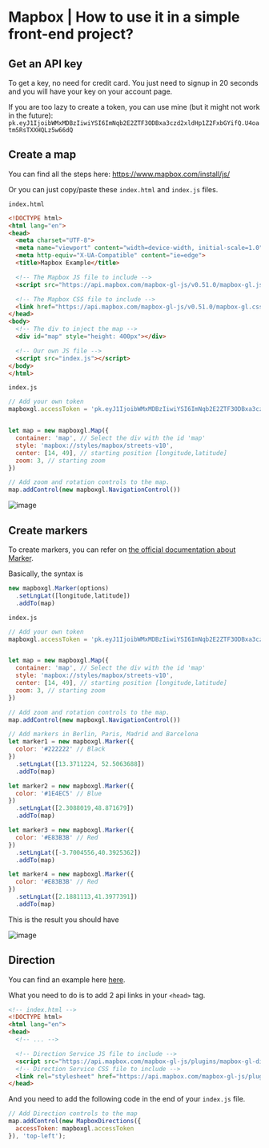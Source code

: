 # Mapbox | How to use it in a simple front-end project?

## Get an API key

To get a key, no need for credit card. You just need to signup in 20 seconds and you will have your key on your account page.

If you are too lazy to create a token, you can use mine (but it might not work in the future): 
`pk.eyJ1IjoibWMxMDBzIiwiYSI6ImNqb2E2ZTF3ODBxa3czd2xldHp1Z2FxbGYifQ.U4oatm5RsTXXHQLz5w66dQ`


## Create a map

You can find all the steps here: https://www.mapbox.com/install/js/

Or you can just copy/paste these `index.html` and `index.js` files.

`index.html`
```html
<!DOCTYPE html>
<html lang="en">
<head>
  <meta charset="UTF-8">
  <meta name="viewport" content="width=device-width, initial-scale=1.0">
  <meta http-equiv="X-UA-Compatible" content="ie=edge">
  <title>Mapbox Example</title>

  <!-- The Mapbox JS file to include -->
  <script src="https://api.mapbox.com/mapbox-gl-js/v0.51.0/mapbox-gl.js"></script>

  <!-- The Mapbox CSS file to include -->
  <link href="https://api.mapbox.com/mapbox-gl-js/v0.51.0/mapbox-gl.css" rel="stylesheet" />
</head>
<body>
  <!-- The div to inject the map -->
  <div id="map" style="height: 400px"></div>

  <!-- Our own JS file -->
  <script src="index.js"></script>
</body>
</html>
```


`index.js`
```js
// Add your own token
mapboxgl.accessToken = 'pk.eyJ1IjoibWMxMDBzIiwiYSI6ImNqb2E2ZTF3ODBxa3czd2xldHp1Z2FxbGYifQ.U4oatm5RsTXXHQLz5w66dQ'


let map = new mapboxgl.Map({
  container: 'map', // Select the div with the id 'map'
  style: 'mapbox://styles/mapbox/streets-v10',
  center: [14, 49], // starting position [longitude,latitude]
  zoom: 3, // starting zoom
})

// Add zoom and rotation controls to the map.
map.addControl(new mapboxgl.NavigationControl())
```

![image](https://user-images.githubusercontent.com/5306791/48318170-9b033c80-e5fc-11e8-8a9f-ae01b2956d23.png)



## Create markers

To create markers, you can refer on [the official documentation about Marker](https://www.mapbox.com/mapbox-gl-js/api/#marker).

Basically, the syntax is 
```js
new mapboxgl.Marker(options)
  .setLngLat([longitude,latitude])
  .addTo(map)
```

`index.js`
```js
// Add your own token
mapboxgl.accessToken = 'pk.eyJ1IjoibWMxMDBzIiwiYSI6ImNqb2E2ZTF3ODBxa3czd2xldHp1Z2FxbGYifQ.U4oatm5RsTXXHQLz5w66dQ'


let map = new mapboxgl.Map({
  container: 'map', // Select the div with the id 'map'
  style: 'mapbox://styles/mapbox/streets-v10',
  center: [14, 49], // starting position [longitude,latitude]
  zoom: 3, // starting zoom
})

// Add zoom and rotation controls to the map.
map.addControl(new mapboxgl.NavigationControl())

// Add markers in Berlin, Paris, Madrid and Barcelona
let marker1 = new mapboxgl.Marker({
  color: '#222222' // Black
})
  .setLngLat([13.3711224, 52.5063688])
  .addTo(map)

let marker2 = new mapboxgl.Marker({
  color: '#1E4EC5' // Blue
})
  .setLngLat([2.3088019,48.871679])
  .addTo(map)

let marker3 = new mapboxgl.Marker({
  color: '#E83B3B' // Red
})
  .setLngLat([-3.7004556,40.3925362])
  .addTo(map)

let marker4 = new mapboxgl.Marker({
  color: '#E83B3B' // Red
})
  .setLngLat([2.1881113,41.3977391])
  .addTo(map)
```

This is the result you should have

![image](https://user-images.githubusercontent.com/5306791/48318122-0f89ab80-e5fc-11e8-9492-33ec85f75078.png)

## Direction

You can find an example here [here](https://www.mapbox.com/mapbox-gl-js/example/mapbox-gl-directions/).

What you need to do is to add 2 api links in your `<head>` tag.

```html
<!-- index.html -->
<!DOCTYPE html>
<html lang="en">
<head>
  <!-- ... -->

  <!-- Direction Service JS file to include -->
  <script src="https://api.mapbox.com/mapbox-gl-js/plugins/mapbox-gl-directions/v3.1.3/mapbox-gl-directions.js"></script>
  <!-- Direction Service CSS file to include -->
  <link rel="stylesheet" href="https://api.mapbox.com/mapbox-gl-js/plugins/mapbox-gl-directions/v3.1.3/mapbox-gl-directions.css" type="text/css" />
</head>
```

And you need to add the following code in the end of your `index.js` file.

```js
// Add Direction controls to the map
map.addControl(new MapboxDirections({
  accessToken: mapboxgl.accessToken
}), 'top-left');
```
